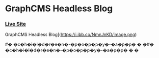 # GraphCMS Headless Blog
### [Live Site](https://nextjs-plum-five-51.vercel.app/)

GraphCMS Headless Blog](https://i.ibb.co/NmnJnKD/image.png)

 #� �c�h�i�l�d�r�e�n�-�p�o�p�p�y�-�a�p�p�
�
�#� �c�h�i�l�d�r�e�n�-�p�o�p�p�y�-�a�p�p�
�
�
